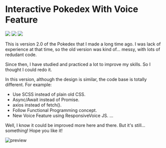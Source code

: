 Interactive Pokedex With Voice Feature
============
[![](https://img.shields.io/badge/demo-online-green.svg)](http://pokedex.quocdat1994.surge.sh/) 
[![](https://img.shields.io/badge/codepen-demo-lightgrey)](https://codepen.io/quocdat1994/full/PozVLzx) 
![](https://img.shields.io/badge/Voice-Feature-blue)

This is version 2.0 of the Pokedex that I made a long time ago.
I was lack of experience at that time, so the old version was kind of... messy, with lots of redudant code.

Since then, I have studied and practiced a lot to improve my skills. So I thought I could redo it. 

In this version, although the design is similar, the code base is totally different.
For example:
- Use SCSS instead of plain old CSS. 
- Async/Await instead of Promise.
- axios instead of fetch().
- Follow Functional Programming concept.
- New Voice Feature using ResponsiveVoice JS.
...

Well, I know it could be improved more here and there. But it's still... something!
Hope you like it!

![preview](https://i.ibb.co/mcyqPk2/pokedex-new.png)

